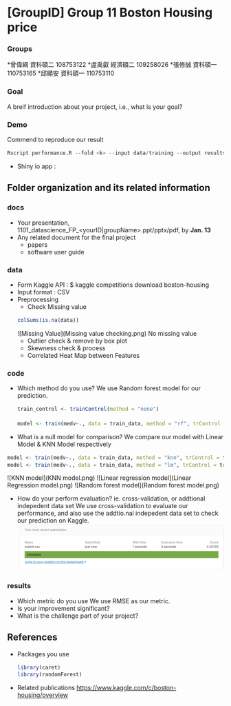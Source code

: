 # [GroupID] Group 11 Boston Housing price

### Groups
*曾偉綱	資科碩二	108753122
*盧禹叡	經濟碩二	109258026
*張修誠	資科碩一	110753165
*邱顯安	資科碩一	110753110



### Goal
A breif introduction about your project, i.e., what is your goal?

### Demo 
Commend to reproduce our result
```R
Rscript performance.R --fold <k> --input data/training --output results/performance.csv
```
* Shiny io app :

## Folder organization and its related information

### docs
* Your presentation, 1101_datascience_FP_<yourID|groupName>.ppt/pptx/pdf, by **Jan. 13**
* Any related document for the final project
  * papers
  * software user guide

### data

* Form Kaggle API : $ kaggle competitions download boston-housing
* Input format : CSV
* Preprocessing
  * Check Missing value
  ```R
  colSums(is.na(data))
  ```
  ![Missing Value](Missing value checking.png)
    No missing value
  * Outlier check & remove by box plot
  * Skewness check & process
  * Correlated Heat Map between Features 
  

### code

* Which method do you use?
  We use Random forest model for our prediction.
  ```R
  train_control <- trainControl(method = "none")

  model <- train(medv~., data = train_data, method = "rf", trControl = train_control)
  ```
* What is a null model for comparison?
  We compare our model with Linear Model & KNN Model respectively
 ```R
 model <- train(medv~., data = train_data, method = "knn", trControl = train_control)
 model <- train(medv~., data = train_data, method = "lm", trControl = train_control)
 ```
 ![KNN model](KNN model.png)
 ![Linear regression model](Linear Regression model.png)
 ![Random forest model](Random forest model.png)
 
* How do your perform evaluation? ie. cross-validation, or addtional indepedent data set
  We use cross-validation to evaluate our performance, and also use the addtio.nal indepedent data     set to check our prediction on Kaggle.
  ![Kaggle submission](Kaggle.png)
  
  
  
### results

* Which metric do you use 
  We use RMSE as our metric.
* Is your improvement significant?
* What is the challenge part of your project?

## References
* Packages you use
  ```R
  library(caret)
  library(randomForest)  
  ```
* Related publications
  https://www.kaggle.com/c/boston-housing/overview
